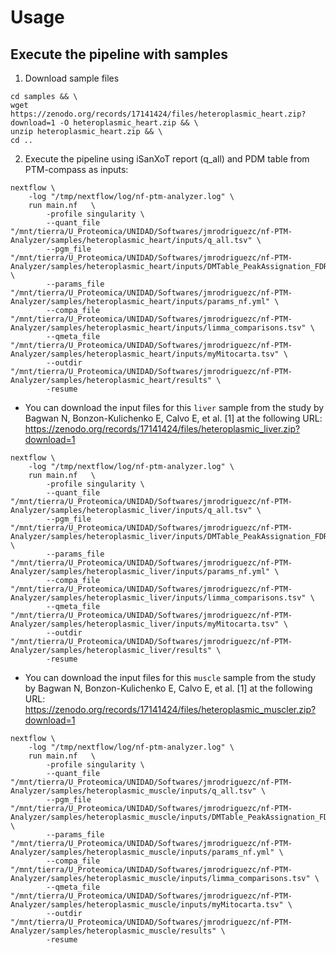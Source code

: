 # Usage

## Execute the pipeline with samples


1. Download sample files
```
cd samples && \
wget https://zenodo.org/records/17141424/files/heteroplasmic_heart.zip?download=1 -O heteroplasmic_heart.zip && \
unzip heteroplasmic_heart.zip && \
cd ..
```

2. Execute the pipeline using iSanXoT report (q_all) and PDM table from PTM-compass as inputs:
```
nextflow \
    -log "/tmp/nextflow/log/nf-ptm-analyzer.log" \
    run main.nf   \
        -profile singularity \
        --quant_file "/mnt/tierra/U_Proteomica/UNIDAD/Softwares/jmrodriguezc/nf-PTM-Analyzer/samples/heteroplasmic_heart/inputs/q_all.tsv" \
        --pgm_file "/mnt/tierra/U_Proteomica/UNIDAD/Softwares/jmrodriguezc/nf-PTM-Analyzer/samples/heteroplasmic_heart/inputs/DMTable_PeakAssignation_FDRfiltered_DM0S_PA_T_PeakAssignation_SS_Heart_FDR_PDMTable_GM_J_PGM_Table_pgmFreq.tsv" \
        --params_file "/mnt/tierra/U_Proteomica/UNIDAD/Softwares/jmrodriguezc/nf-PTM-Analyzer/samples/heteroplasmic_heart/inputs/params_nf.yml" \
        --compa_file "/mnt/tierra/U_Proteomica/UNIDAD/Softwares/jmrodriguezc/nf-PTM-Analyzer/samples/heteroplasmic_heart/inputs/limma_comparisons.tsv" \
        --qmeta_file "/mnt/tierra/U_Proteomica/UNIDAD/Softwares/jmrodriguezc/nf-PTM-Analyzer/samples/heteroplasmic_heart/inputs/myMitocarta.tsv" \
        --outdir  "/mnt/tierra/U_Proteomica/UNIDAD/Softwares/jmrodriguezc/nf-PTM-Analyzer/samples/heteroplasmic_heart/results" \
        -resume
```

+ You can download the input files for this `liver` sample from the study by Bagwan N, Bonzon-Kulichenko E, Calvo E, et al. [1] at the following URL:
https://zenodo.org/records/17141424/files/heteroplasmic_liver.zip?download=1

```
nextflow \
    -log "/tmp/nextflow/log/nf-ptm-analyzer.log" \
    run main.nf   \
        -profile singularity \
        --quant_file "/mnt/tierra/U_Proteomica/UNIDAD/Softwares/jmrodriguezc/nf-PTM-Analyzer/samples/heteroplasmic_liver/inputs/q_all.tsv" \
        --pgm_file "/mnt/tierra/U_Proteomica/UNIDAD/Softwares/jmrodriguezc/nf-PTM-Analyzer/samples/heteroplasmic_liver/inputs/DMTable_PeakAssignation_FDRfiltered_DM0S_PA_T_PeakAssignation_SS_Liver_FDR_PDMTable_GM_J_PGM_Table_pgmFreq.tsv" \
        --params_file "/mnt/tierra/U_Proteomica/UNIDAD/Softwares/jmrodriguezc/nf-PTM-Analyzer/samples/heteroplasmic_liver/inputs/params_nf.yml" \
        --compa_file "/mnt/tierra/U_Proteomica/UNIDAD/Softwares/jmrodriguezc/nf-PTM-Analyzer/samples/heteroplasmic_liver/inputs/limma_comparisons.tsv" \
        --qmeta_file "/mnt/tierra/U_Proteomica/UNIDAD/Softwares/jmrodriguezc/nf-PTM-Analyzer/samples/heteroplasmic_liver/inputs/myMitocarta.tsv" \
        --outdir  "/mnt/tierra/U_Proteomica/UNIDAD/Softwares/jmrodriguezc/nf-PTM-Analyzer/samples/heteroplasmic_liver/results" \
        -resume
```

+ You can download the input files for this `muscle` sample from the study by Bagwan N, Bonzon-Kulichenko E, Calvo E, et al. [1] at the following URL:
https://zenodo.org/records/17141424/files/heteroplasmic_muscler.zip?download=1

```
nextflow \
    -log "/tmp/nextflow/log/nf-ptm-analyzer.log" \
    run main.nf   \
        -profile singularity \
        --quant_file "/mnt/tierra/U_Proteomica/UNIDAD/Softwares/jmrodriguezc/nf-PTM-Analyzer/samples/heteroplasmic_muscle/inputs/q_all.tsv" \
        --pgm_file "/mnt/tierra/U_Proteomica/UNIDAD/Softwares/jmrodriguezc/nf-PTM-Analyzer/samples/heteroplasmic_muscle/inputs/DMTable_PeakAssignation_FDRfiltered_DM0S_PA_T_PeakAssignation_SS_Muscle_FDR_PDMTable_GM_J_PGM_Table_pgmFreq.tsv" \
        --params_file "/mnt/tierra/U_Proteomica/UNIDAD/Softwares/jmrodriguezc/nf-PTM-Analyzer/samples/heteroplasmic_muscle/inputs/params_nf.yml" \
        --compa_file "/mnt/tierra/U_Proteomica/UNIDAD/Softwares/jmrodriguezc/nf-PTM-Analyzer/samples/heteroplasmic_muscle/inputs/limma_comparisons.tsv" \
        --qmeta_file "/mnt/tierra/U_Proteomica/UNIDAD/Softwares/jmrodriguezc/nf-PTM-Analyzer/samples/heteroplasmic_muscle/inputs/myMitocarta.tsv" \
        --outdir  "/mnt/tierra/U_Proteomica/UNIDAD/Softwares/jmrodriguezc/nf-PTM-Analyzer/samples/heteroplasmic_muscle/results" \
        -resume
```

